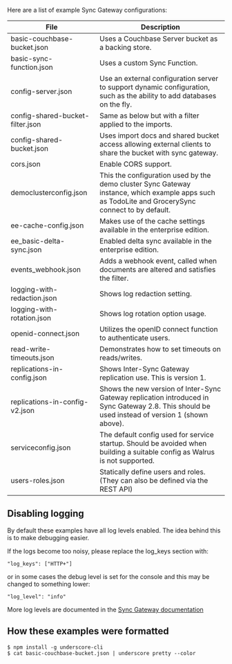 
Here are a list of example Sync Gateway configurations:

File  | Description
------------- | -------------
basic-couchbase-bucket.json  | Uses a Couchbase Server bucket as a backing store.
basic-sync-function.json  | Uses a custom Sync Function.
config-server.json  | Use an external configuration server to support dynamic configuration, such as the ability to add databases on the fly.
config-shared-bucket-filter.json | Same as below but with a filter applied to the imports.
config-shared-bucket.json | Uses import docs and shared bucket access allowing external clients to share the bucket with sync gateway.
cors.json  | Enable CORS support.
democlusterconfig.json | This the configuration used by the demo cluster Sync Gateway instance, which example apps such as TodoLite and GrocerySync connect to by default.
ee-cache-config.json | Makes use of the cache settings available in the enterprise edition.
ee_basic-delta-sync.json | Enabled delta sync available in the enterprise edition.
events_webhook.json | Adds a webhook event, called when documents are altered and satisfies the filter.
logging-with-redaction.json | Shows log redaction setting.
logging-with-rotation.json | Shows log rotation option usage.
openid-connect.json | Utilizes the openID connect function to authenticate users.
read-write-timeouts.json  | Demonstrates how to set timeouts on reads/writes.
replications-in-config.json | Shows Inter-Sync Gateway replication use. This is version 1.
replications-in-config-v2.json | Shows the new version of Inter-Sync Gateway replication introduced in Sync Gateway 2.8. This should be used instead of version 1 (shown above).
serviceconfig.json | The default config used for service startup. Should be avoided when building a suitable config as Walrus is not supported.
users-roles.json  | Statically define users and roles.  (They can also be defined via the REST API)

## Disabling logging

By default these examples have all log levels enabled.  The idea behind this is to make debugging easier.

If the logs become too noisy, please replace the log_keys section with:

```
"log_keys": ["HTTP+"]
```

or in some cases the debug level is set for the console and this may be changed to something lower:

```
"log_level": "info"
```

More log levels are documented in the [Sync Gateway documentation](https://docs.couchbase.com/sync-gateway/current/config-properties.html)

## How these examples were formatted

```
$ npm install -g underscore-cli
$ cat basic-couchbase-bucket.json | underscore pretty --color
```
			
									

